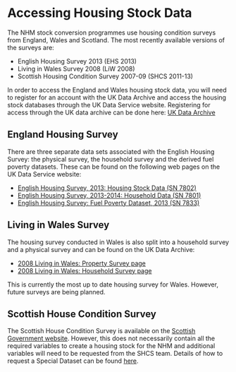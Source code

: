 # Accessing Housing Stock Data
The NHM stock conversion programmes use housing condition surveys from England, Wales and Scotland. The most recently available versions of the surveys are:

* English Housing Survey 2013 (EHS 2013)
* Living in Wales Survey 2008 (LiW 2008)
* Scottish Housing Condition Survey 2007-09 (SHCS 2011-13)

In order to access the England and Wales housing stock data, you will need to register for an account with the UK Data Archive and access the housing stock databases through the UK Data Service website. 
Registering for access through the UK data archive can be done here: 
[UK Data Archive](http://www.data-archive.ac.uk/sign-up/credentials-application)

## England Housing Survey
There are three separate data sets associated with the English Housing Survey: the physical survey, the household survey and the derived fuel poverty datasets. These can be found on the following web pages on the UK Data Service website: 

* [English Housing Survey, 2013: Housing Stock Data (SN 7802)](http://discover.ukdataservice.ac.uk/catalogue?sn=7802)
* [English Housing Survey, 2013-2014: Household Data (SN 7801)](http://discover.ukdataservice.ac.uk/Catalogue/?sn=7801)
* [English Housing Survey: Fuel Poverty Dataset, 2013 (SN 7833)](https://discover.ukdataservice.ac.uk/catalogue/?sn=7833)

## Living in Wales Survey
The housing survey conducted in Wales is also split into a household survey and a physical survey and can be found on the UK Data Archive:

* [2008 Living in Wales: Property Survey page](ttp://discover.ukdataservice.ac.uk/catalogue/?sn=7202&type=Data%20catalogue)
* [2008 Living in Wales: Household Survey page](ttp://discover.ukdataservice.ac.uk/catalogue/?sn=6351&type=Data%20catalogue)

This is currently the most up to date housing survey for Wales. However, future surveys are being planned.

## Scottish House Condition Survey
The Scottish House Condition Survey is available on the [Scottish Government website]( http://www.scotland.gov.uk/Topics/Statistics/SHCS/DataAccess). However, this does not necessarily contain all the required variables to create a housing stock for the NHM and additional variables will need to be requested from the SHCS team. Details of how to request a Special Dataset can be found [here]( http://www.gov.scot/Topics/Statistics/16002/SpecialDatasets).

